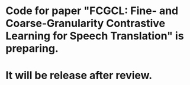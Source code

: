 # Code for paper "FCGCL: Fine- and Coarse-Granularity Contrastive Learning for Speech Translation" is preparing.
# It will be release after review.
